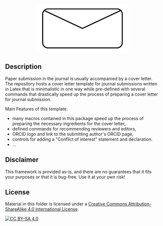 <p align="center">
  <img alt="logo" width="300" src="imgs/logo.png">
</p>

## Description
Paper submission in the journal is usually accompanied by a cover letter. The repository hosts a cover letter template for journal submissions written in Latex that is minimalistic in one way while pre-defined with several commands that drastically speed up the process of preparing a cover letter for journal submission.

Main Features of this template:
- many macros contained in this package speed up the process of preparing the necessary ingredients for the cover letter,
- defined commands for recommending reviewers and editors,
- ORCID logo and link to the submitting author's ORCID page,
- controls for adding a "Conflict of interest" statement and declaration.
- ...

## Disclaimer
This framework is provided as-is, and there are no guarantees that it fits your purposes or that it is bug-free. Use it at your own risk!

## License
Material in this folder is licensed under a
[Creative Commons Attribution-ShareAlike 4.0 International License][cc-by-sa].

[![CC BY-SA 4.0][cc-by-sa-image]][cc-by-sa]

[cc-by-sa]: http://creativecommons.org/licenses/by-sa/4.0/
[cc-by-sa-image]: https://licensebuttons.net/l/by-sa/4.0/88x31.png
[cc-by-sa-shield]: https://img.shields.io/badge/License-CC%20BY--SA%204.0-lightgrey.svg
